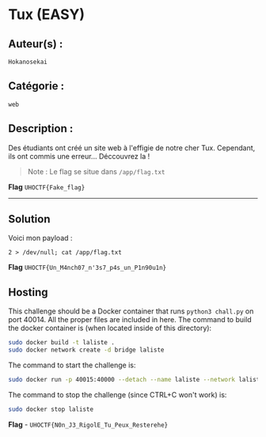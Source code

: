 # Tux (EASY)

## Auteur(s) :

`Hokanosekai`

## Catégorie : 

`web`

## Description :

Des étudiants ont créé un site web à l'effigie de notre cher Tux. Cependant, ils ont commis une erreur... Déccouvrez la !

> Note : Le flag se situe dans `/app/flag.txt`

**Flag** `UHOCTF{Fake_flag}` 

---

## Solution

Voici mon payload : 

```
2 > /dev/null; cat /app/flag.txt

```

**Flag** `UHOCTF{Un_M4nch07_n'3s7_p4s_un_P1n90u1n}`

## Hosting
This challenge should be a Docker container that runs `python3 chall.py` on port 40014. All the proper files are included in here. The command to build the docker container is (when located inside of this directory):

```bash
sudo docker build -t laliste .
sudo docker network create -d bridge laliste
```

The command to start the challenge is:

```bash
sudo docker run -p 40015:40000 --detach --name laliste --network laliste laliste:latest
```

The command to stop the challenge (since CTRL+C won't work) is:

```bash
sudo docker stop laliste
```


**Flag** - `UHOCTF{N0n_J3_RigolE_Tu_Peux_Resterehe}`
